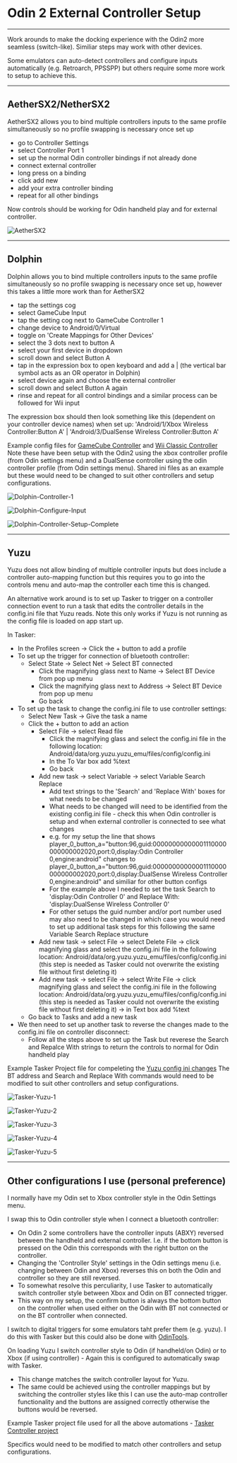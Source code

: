 # Odin 2 External Controller Setup

---

Work arounds to make the docking experience with the Odin2 more seamless (switch-like). 
Similiar steps may work with other devices.

Some emulators can auto-detect controllers and configure inputs automatically (e.g. Retroarch, PPSSPP) but others require some more work to setup to achieve this.

---

## AetherSX2/NetherSX2
AetherSX2 allows you to bind multiple controllers inputs to the same profile simultaneously so no profile swapping is necessary once set up 
- go to Controller Settings
- select Controller Port 1
- set up the normal Odin controller bindings if not already done
- connect external controller 
- long press on a binding
- click add new
- add your extra controller binding
- repeat for all other bindings

Now controls should be working for Odin handheld play and for external controller.

![AetherSX2](AetherSX2/AetherSX2-add-new.png)

---

## Dolphin
Dolphin allows you to bind multiple controllers inputs to the same profile simultaneously so no profile swapping is necessary once set up, however this takes a little more work than for AetherSX2
- tap the settings cog
- select GameCube Input
- tap the setting cog next to GameCube Controller 1
- change device to Android/0/Virtual
- toggle on 'Create Mappings for Other Devices'
- select the 3 dots next to button A
- select your first device in dropdown
- scroll down and select Button A
- tap in the expression box to open keyboard and add a | (the vertical bar symbol acts as an OR operator in Dolphin)
- select device again and choose the external controller
- scroll down and select Button A again
- rinse and repeat for all control bindings and a similar process can be followed for Wii input

The expression box should then look something like this (dependent on your controller device names) when set up:
'Android/1/Xbox Wireless Controller:Button A' | 'Android/3/DualSense Wireless Controller:Button A'

Example config files for [GameCube Controller](https://github.com/RobZombie9043/odin-external-controller-setup/blob/main/Dolphin/GameCube%20-%20Odin%20(xbox%20profile)%20and%20DualSense%20(Odin%20profile).ini) and [Wii Classic Controller](https://github.com/RobZombie9043/odin-external-controller-setup/blob/main/Dolphin/Wii%20Classic%20Controller%20(Odin%20(xbox%20profile)%20and%20DualSense%20(Odin%20profile)).ini)
Note these have been setup with the Odin2 using the xbox controller profile (from Odin settings menu) and a DualSense controller using the odin controller profile (from Odin settings menu). Shared ini files as an example but these would need to be changed to suit other controllers and setup configurations. 

![Dolphin-Controller-1](Dolphin/Dolphin-GameCube-Controller-1.png)

![Dolphin-Configure-Input](Dolphin/Dolphin-GameCube-Configure-Input.png)

![Dolphin-Controller-Setup-Complete](Dolphin/Dolphin-GameCube-Controller-complete.png)

---

## Yuzu
Yuzu does not allow binding of multiple controller inputs but does include a controller auto-mapping function but this requires you to go into the controls menu and auto-map the controller each time this is changed.

An alternative work around is to set up Tasker to trigger on a controller connection event to run a task that edits the controller details in the config.ini file that Yuzu reads.
Note this only works if Yuzu is not running as the config file is loaded on app start up.

In Tasker:
- In the Profiles screen -> Click the + button to add a profile
- To set up the trigger for connection of bluetooth controller:
  - Select State -> Select Net -> Select BT connected
    - Click the magnifying glass next to Name -> Select BT Device from pop up menu
    - Click the magnifying glass next to Address -> Select BT Device from pop up menu
    - Go back
- To set up the task to change the config.ini file to use controller settings:
  - Select New Task -> Give the task a name
  - Click the + button to add an action
    - Select File -> select Read file
      - Click the magnifying glass and select the config.ini file in the following location: Android/data/org.yuzu.yuzu_emu/files/config/config.ini
      - In the To Var box add %text
      - Go back
    - Add new task -> select Variable -> select Variable Search Replace
      - Add text strings to the 'Search' and 'Replace With' boxes for what needs to be changed
      - What needs to be changed will need to be identified from the existing config.ini file - check this when Odin controller is setup and when external controller is connected to see what changes
      - e.g. for my setup the line that shows player_0_button_a="button:96,guid:00000000000001110000000000002020,port:0,display:Odin Controller 0,engine:android" changes to player_0_button_a="button:96,guid:00000000000001110000000000002020,port:0,display:DualSense Wireless Controller 0,engine:android" and similiar for other button configs
      - For the example above I needed to set the task Search to 'display:Odin Controller 0' and Replace With: 'display:DualSense Wireless Controller 0'
      - For other setups the guid number and/or port number used may also need to be changed in which case you would need to set up additional task steps for this following the same Variable Search Replace structure
    - Add new task -> select File -> select Delete File -> click magnifying glass and select the config.ini file in the following location: Android/data/org.yuzu.yuzu_emu/files/config/config.ini (this step is needed as Tasker could not overwrite the existing file without first deleting it)
    - Add new task -> select File -> select Write File -> click magnifying glass and select the config.ini file in the following location: Android/data/org.yuzu.yuzu_emu/files/config/config.ini (this step is needed as Tasker could not overwrite the existing file without first deleting it) -> in Text box add %text
  - Go back to Tasks and add a new task
- We then need to set up another task to reverse the changes made to the config.ini file on controller disconnect:
  - Follow all the steps above to set up the Task but reverese the Search and Repalce With strings to return the controls to normal for Odin handheld play 
   
Example Tasker Project file for compeleting the [Yuzu config ini changes](https://github.com/RobZombie9043/odin-external-controller-setup/blob/main/Yuzu/Yuzu_ini.prj.xml)
The BT address and Search and Replace With commands would need to be modified to suit other controllers and setup configurations. 

![Tasker-Yuzu-1](Yuzu/1.png)

![Tasker-Yuzu-2](Yuzu/2.png)

![Tasker-Yuzu-3](Yuzu/3.png)

![Tasker-Yuzu-4](Yuzu/4.png)

![Tasker-Yuzu-5](Yuzu/5.png)

---

## Other configurations I use (personal preference)

I normally have my Odin set to Xbox controller style in the Odin Settings menu.

I swap this to Odin controller style when I connect a bluetooth controller:
- On Odin 2 some controllers have the controller inputs (ABXY) reversed between the handheld and external controller. I.e. if the bottom button is pressed on the Odin this corresponds with the right button on the controller. 
- Changing the 'Controller Style' settings in the Odin settings menu (i.e. changing between Odin and Xbox) reverses this on both the Odin and controller so they are still reversed.
- To somewhat resolve this perculiarity, I use Tasker to automatically switch controller style between Xbox and Odin on BT connected trigger. 
- This way on my setup, the confirm button is always the bottom button on the controller when used either on the Odin with BT not connected or on the BT controller when connected.

I switch to digital triggers for some emulators taht prefer them (e.g. yuzu). I do this with Tasker but this could also be done with [OdinTools](https://github.com/langerhans/OdinTools).

On loading Yuzu I switch controller style to Odin (if handheld/on Odin) or to Xbox (if using controller) - Again this is configured to automatically swap with Tasker.
- This change matches the switch controller layout for Yuzu.
- The same could be achieved using the controller mappings but by switching the controller styles like this I can use the auto-map controller functionality and the buttons are assigned correctly otherwise the buttons would be reversed.

Example Tasker project file used for all the above automations - [Tasker Controller project](Tasker/Controller.prj.xml)

Specifics would need to be modified to match other controllers and setup configurations.
